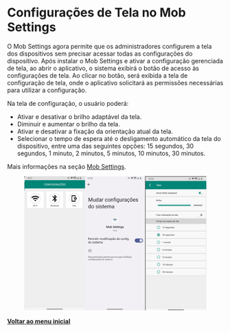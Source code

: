 # Configurações de Tela no Mob Settings

O Mob Settings agora permite que os administradores configurem a tela dos dispositivos sem precisar acessar todas as configurações do dispositivo. Após instalar o Mob Settings e ativar a configuração gerenciada de tela, ao abrir o aplicativo, o sistema exibirá o botão de acesso às configurações de tela. Ao clicar no botão, será exibida a tela de configuração de tela, onde o aplicativo solicitará as permissões necessárias para utilizar a configuração.

Na tela de configuração, o usuário poderá:

* Ativar e desativar o brilho adaptável da tela.
* Diminuir e aumentar o brilho da tela.
* Ativar e desativar a fixação da orientação atual da tela.
* Selecionar o tempo de espera até o desligamento automático da tela do dispositivo, entre uma das seguintes opções: 15 segundos, 30 segundos, 1 minuto, 2 minutos, 5 minutos, 10 minutos, 30 minutos.

Mais informações na seção [Mob Settings](../../portal/configuracoes/gerenciar-politicas/editar-politica-android/aplicativos/mob-settings.md).

<figure><img src="../../../.gitbook/assets/image (228).png" alt=""><figcaption></figcaption></figure>

[**Voltar ao menu inicial**](./)
